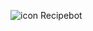 ![icon](https://github.com/taranjot91299/recipebot/assets/82886384/18dbc59d-be84-4a74-804a-eff5a65b4e4d) Recipebot 
